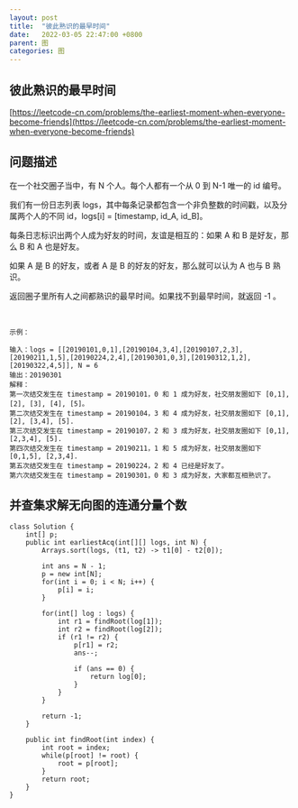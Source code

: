 ```yaml
---
layout: post
title:  "彼此熟识的最早时间"
date:   2022-03-05 22:47:00 +0800
parent: 图
categories: 图
---
```

## 彼此熟识的最早时间
[https://leetcode-cn.com/problems/the-earliest-moment-when-everyone-become-friends](https://leetcode-cn.com/problems/the-earliest-moment-when-everyone-become-friends)
## 问题描述
在一个社交圈子当中，有 N 个人。每个人都有一个从 0 到 N-1 唯一的 id 编号。

我们有一份日志列表 logs，其中每条记录都包含一个非负整数的时间戳，以及分属两个人的不同 id，logs[i] = [timestamp, id_A, id_B]。

每条日志标识出两个人成为好友的时间，友谊是相互的：如果 A 和 B 是好友，那么 B 和 A 也是好友。

如果 A 是 B 的好友，或者 A 是 B 的好友的好友，那么就可以认为 A 也与 B 熟识。

返回圈子里所有人之间都熟识的最早时间。如果找不到最早时间，就返回 -1 。

 
```
示例：

输入：logs = [[20190101,0,1],[20190104,3,4],[20190107,2,3],
[20190211,1,5],[20190224,2,4],[20190301,0,3],[20190312,1,2],
[20190322,4,5]], N = 6
输出：20190301
解释：
第一次结交发生在 timestamp = 20190101，0 和 1 成为好友，社交朋友圈如下 [0,1], [2], [3], [4], [5]。
第二次结交发生在 timestamp = 20190104，3 和 4 成为好友，社交朋友圈如下 [0,1], [2], [3,4], [5].
第三次结交发生在 timestamp = 20190107，2 和 3 成为好友，社交朋友圈如下 [0,1], [2,3,4], [5].
第四次结交发生在 timestamp = 20190211，1 和 5 成为好友，社交朋友圈如下 [0,1,5], [2,3,4].
第五次结交发生在 timestamp = 20190224，2 和 4 已经是好友了。
第六次结交发生在 timestamp = 20190301，0 和 3 成为好友，大家都互相熟识了。
```

## 并查集求解无向图的连通分量个数
```
class Solution {
    int[] p;
    public int earliestAcq(int[][] logs, int N) {
        Arrays.sort(logs, (t1, t2) -> t1[0] - t2[0]);

        int ans = N - 1;
        p = new int[N];
        for(int i = 0; i < N; i++) {
            p[i] = i;
        }

        for(int[] log : logs) {
            int r1 = findRoot(log[1]);
            int r2 = findRoot(log[2]);
            if (r1 != r2) {
                p[r1] = r2;
                ans--;

                if (ans == 0) {
                    return log[0];
                }
            }
        }

        return -1;
    }

    public int findRoot(int index) {
        int root = index;
        while(p[root] != root) {
            root = p[root];
        }
        return root;
    }
}
```